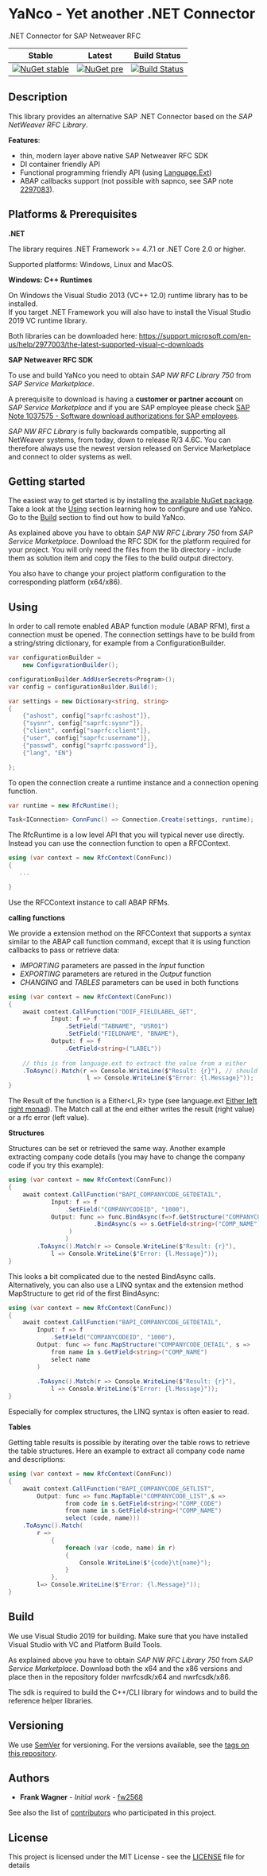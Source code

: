 # YaNco - Yet another .NET Connector
.NET Connector for SAP Netweaver RFC

Stable                     |  Latest                   |  Build Status
---------------------------|---------------------------|---------------------------
[![NuGet stable](https://img.shields.io/nuget/v/Dbosoft.YaNco.svg?style=flat-square)](https://www.nuget.org/packages/Dbosoft.YaNco) | [![NuGet pre](https://img.shields.io/nuget/vpre/Dbosoft.YaNco.svg?style=flat-square)](https://www.nuget.org/packages/Dbosoft.YaNco) | [![Build Status](https://dev.azure.com/dbosoft/public/_apis/build/status/dbosoft.YaNco?branchName=master)](https://dev.azure.com/dbosoft/public/_build/latest?definitionId=33&branchName=master)

## Description

This library provides an alternative SAP .NET Connector based on the _SAP NetWeaver RFC Library_.

**Features**:
- thin, modern layer above native SAP Netweaver RFC SDK
- DI container friendly API
- Functional programming friendly API (using [Language.Ext](https://github.com/louthy/language-ext))
- ABAP callbacks support (not possible with sapnco, see SAP note [2297083](https://launchpad.support.sap.com/#/notes/2297083)). 


## Platforms & Prerequisites

**.NET**

The library requires .NET Framework >= 4.7.1 or .NET Core 2.0 or higher. 

Supported platforms: Windows, Linux and MacOS.


**Windows: C++ Runtimes**

On Windows the Visual Studio 2013 (VC++ 12.0) runtime library has to be installed.  
If you target .NET Framework you will also have to install the Visual Studio 2019 VC runtime library.

Both libraries can be downloaded here: https://support.microsoft.com/en-us/help/2977003/the-latest-supported-visual-c-downloads



**SAP Netweaver RFC SDK**

To use and build YaNco you need to obtain _SAP NW RFC Library 750_ from _SAP Service Marketplace_.

A prerequisite to download is having a **customer or partner account** on _SAP Service Marketplace_ and if you
are SAP employee please check [SAP Note 1037575 - Software download authorizations for SAP employees](https://launchpad.support.sap.com/#/notes/1037575).

_SAP NW RFC Library_ is fully backwards compatible, supporting all NetWeaver systems, from today, down to release R/3 4.6C.
You can therefore always use the newest version released on Service Marketplace and connect to older systems as well.

## Getting started

The easiest way to get started is by installing [the available NuGet package](https://www.nuget.org/packages/Dbosoft.YaNco). Take a look at the [Using](#using) section learning how to configure and use YaNco. Go to the [Build](#build) section to find out how to build YaNco. 

As explained above you have to obtain _SAP NW RFC Library 750_ from _SAP Service Marketplace_. Download the RFC SDK for the platform required for your project. You will only need the files from the lib directory - include them as solution item and copy the files to the build output directory.

You also have to change your project platform configuration to the corresponding platform (x64/x86).

## Using

In order to call remote enabled ABAP function module (ABAP RFM), first a connection must be opened.
The connection settings have to be build from a string/string dictionary, for example from a ConfigurationBuilder.

```csharp
var configurationBuilder =
    new ConfigurationBuilder();

configurationBuilder.AddUserSecrets<Program>();
var config = configurationBuilder.Build();

var settings = new Dictionary<string, string>
{
    {"ashost", config["saprfc:ashost"]},
    {"sysnr", config["saprfc:sysnr"]},
    {"client", config["saprfc:client"]},
    {"user", config["saprfc:username"]},
    {"passwd", config["saprfc:password"]},
    {"lang", "EN"}

};
```

To open the connection create a runtime instance and a connection opening function.

```csharp
var runtime = new RfcRuntime();

Task<IConnection> ConnFunc() => Connection.Create(settings, runtime);

```

The RfcRuntime is a low level API that you will typical never use directly. Instead you can use the connection function to open a RFCContext. 

```csharp
using (var context = new RfcContext(ConnFunc))
{
   ...

}
  ```

Use the RFCContext instance to call ABAP RFMs. 

**calling functions**

We provide a extension method on the RFCContext that supports a syntax similar to the ABAP call function command, except that it is using function callbacks to pass or retrieve data: 

- *IMPORTING* parameters are passed in the *Input* function
- *EXPORTING* parameters are retured in the *Output* function
- *CHANGING* and *TABLES* parameters can be used in both functions 

```csharp
using (var context = new RfcContext(ConnFunc))
{
    await context.CallFunction("DDIF_FIELDLABEL_GET",
            Input: f => f
                .SetField("TABNAME", "USR01")
                .SetField("FIELDNAME", "BNAME"),
            Output: f => f
                .GetField<string>("LABEL"))
    
    // this is from language.ext to extract the value from a either
    .ToAsync().Match(r => Console.WriteLine($"Result: {r}"), // should return: User Name
                      l => Console.WriteLine($"Error: {l.Message}"));
}
  ```
The Result of the function is a Either<L,R> type (see language.ext [Either left right monad](https://louthy.github.io/language-ext/LanguageExt.Core/LanguageExt/Either_L_R.htm)). The Match call at the end either writes the result (right value) or a rfc error (left value). 

**Structures**

Structures can be set or retrieved the same way. Another example extracting company code details (you may have to change the company code if you try this example):

```csharp
using (var context = new RfcContext(ConnFunc))
{
    await context.CallFunction("BAPI_COMPANYCODE_GETDETAIL",
            Input: f => f
                .SetField("COMPANYCODEID", "1000"),
            Output: func => func.BindAsync(f=>f.GetStructure("COMPANYCODE_DETAIL"))
                        .BindAsync(s => s.GetField<string>("COMP_NAME")
                 )
                )
        .ToAsync().Match(r => Console.WriteLine($"Result: {r}"),
            l => Console.WriteLine($"Error: {l.Message}"));
}
  ```

This looks a bit complicated due to the nested BindAsync calls. Alternatively, you can also use a LINQ syntax and the extension method MapStructure to get rid of the first BindAsync:

```csharp
using (var context = new RfcContext(ConnFunc))
{
    await context.CallFunction("BAPI_COMPANYCODE_GETDETAIL",
        Input: f => f
            .SetField("COMPANYCODEID", "1000"),
        Output: func => func.MapStructure("COMPANYCODE_DETAIL", s =>
            from name in s.GetField<string>("COMP_NAME")
            select name
        )
                 
        .ToAsync().Match(r => Console.WriteLine($"Result: {r}"),
            l => Console.WriteLine($"Error: {l.Message}"));
}
  ```
Especially for complex structures, the LINQ syntax is often easier to read.

**Tables**

Getting table results is possible by iterating over the table rows to retrieve the table structures. Here an example to extract all company code name and descriptions:

```csharp
using (var context = new RfcContext(ConnFunc))
{
    await context.CallFunction("BAPI_COMPANYCODE_GETLIST",
        Output: func => func.MapTable("COMPANYCODE_LIST",s =>
                from code in s.GetField<string>("COMP_CODE")
                from name in s.GetField<string>("COMP_NAME")
                select (code, name)))
    .ToAsync().Match(
        r =>
            {
                foreach (var (code, name) in r)
                {
                    Console.WriteLine($"{code}\t{name}");
                }
            },
        l=> Console.WriteLine($"Error: {l.Message}"));
}
  ```


## Build

We use Visual Studio 2019 for building. 
Make sure that you have installed Visual Studio with VC and Platform Build Tools.

As explained above you have to obtain _SAP NW RFC Library 750_ from _SAP Service Marketplace_. 
Download both the x64 and the x86 versions and place then in the repository folder nwrfcsdk/x64 and nwrfcsdk/x86.

The sdk is required to build the C++/CLI library for windows and to build the reference helper libraries. 


## Versioning

We use [SemVer](http://semver.org/) for versioning. For the versions available, see the [tags on this repository](https://github.com/dbosoft/YaNco/tags). 

## Authors

* **Frank Wagner** - *Initial work* - [fw2568](https://github.com/fw2568)

See also the list of [contributors](https://github.com/Dbosoft/YaNco/contributors) who participated in this project.


## License

This project is licensed under the MIT License - see the [LICENSE](LICENSE) file for details


